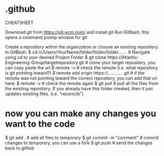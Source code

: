 # .github
CHEATSHEET

Download git from https://git-scm.com/ and install git
Run GitBash, this opens a command promp window for git

Create a repository within the organization or choose an existing repository.
In GitBash:
  $ cd /c/Users/YourName/folder/folder/folder....... # Navigate  using cd to your desired Project Folder
  $ git clone https://Atlantic-Engineering-Group/targetrepository.git   # clone your target repository, you can copy paste the url
  $ remote -v       # check the remote (i.e. what repository is git pointing toward?)
  $ remote add origin https://.............git      # if the remote was not pointing toward the correct repository, you can add that url here.
  $ remote -v      # check the remote again
  $ git pull       # pull all the files from the existing repository. If you already have this folder created, then it just updates existing files. (i.e. "reconcile")
  # now you can make any changes you want to the code
  $ git add .  # add all files to temporary
  $ git commit -m "comment"  # commit changes to temporary, you can use a fork
  $ git push  # send the changes back to github


